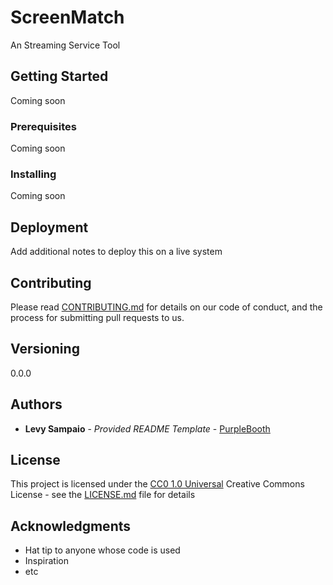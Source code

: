 # ScreenMatch

An Streaming Service Tool

## Getting Started

Coming soon

### Prerequisites

Coming soon

### Installing

Coming soon

## Deployment

Add additional notes to deploy this on a live system

## Contributing

Please read [CONTRIBUTING.md](CONTRIBUTING.md) for details on our code
of conduct, and the process for submitting pull requests to us.

## Versioning

0.0.0

## Authors

  - **Levy Sampaio** - *Provided README Template* -
    [PurpleBooth](https://github.com/levysampaio)

## License

This project is licensed under the [CC0 1.0 Universal](LICENSE.md)
Creative Commons License - see the [LICENSE.md](LICENSE.md) file for
details

## Acknowledgments

  - Hat tip to anyone whose code is used
  - Inspiration
  - etc
